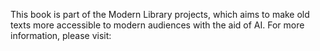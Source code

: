 This book is part of the Modern Library projects, which aims to make old texts more accessible to modern audiences with the aid of AI. For more information, please visit:
